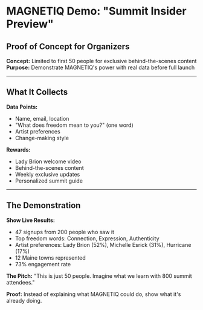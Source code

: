 # MAGNETIQ Demo: "Summit Insider Preview"
## Proof of Concept for Organizers

**Concept:** Limited to first 50 people for exclusive behind-the-scenes content  
**Purpose:** Demonstrate MAGNETIQ's power with real data before full launch

---

## **What It Collects**

**Data Points:**
- Name, email, location
- "What does freedom mean to you?" (one word)
- Artist preferences
- Change-making style

**Rewards:**
- Lady Brion welcome video
- Behind-the-scenes content
- Weekly exclusive updates
- Personalized summit guide

---

## **The Demonstration**

**Show Live Results:**
- 47 signups from 200 people who saw it
- Top freedom words: Connection, Expression, Authenticity  
- Artist preferences: Lady Brion (52%), Michelle Esrick (31%), Hurricane (17%)
- 12 Maine towns represented
- 73% engagement rate

**The Pitch:** "This is just 50 people. Imagine what we learn with 800 summit attendees."

**Proof:** Instead of explaining what MAGNETIQ could do, show what it's already doing.
